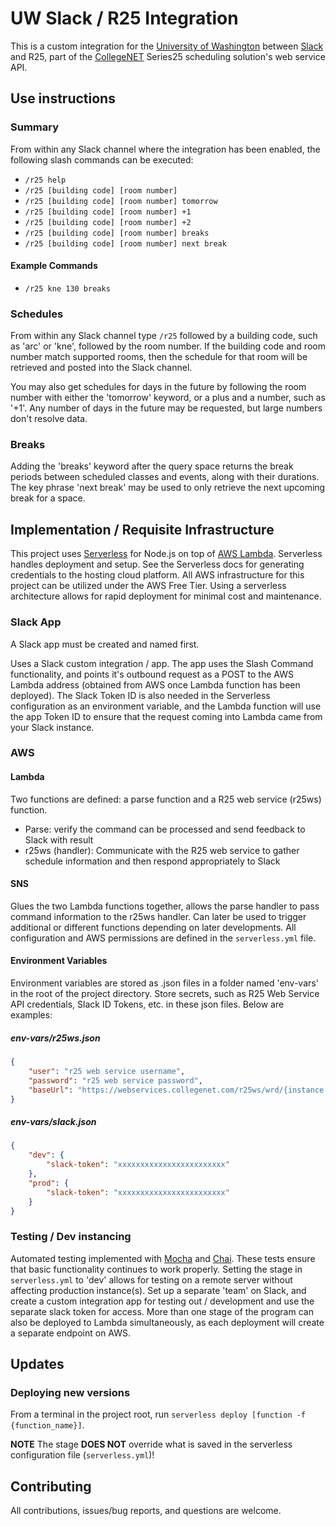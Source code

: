 # UW Slack / R25 Integration

This is a custom integration for the [University of Washington](https://www.washington.edu/) between [Slack](https://slack.com/) and R25, part of the [CollegeNET](https://corp.collegenet.com/products/scheduling/scheduling.html) Series25 scheduling solution's web service API.

## Use instructions

### Summary

From within any Slack channel where the integration has been enabled, the following slash commands can be executed:

- `/r25 help`
- `/r25 [building code] [room number]`
- `/r25 [building code] [room number] tomorrow`
- `/r25 [building code] [room number] +1`
- `/r25 [building code] [room number] +2`
- `/r25 [building code] [room number] breaks`
- `/r25 [building code] [room number] next break`

#### Example Commands

- `/r25 kne 130 breaks`

### Schedules

From within any Slack channel type `/r25` followed by a building code, such as 'arc' or 'kne', followed by the room number. If the building code and room number match supported rooms, then the schedule for that room will be retrieved and posted into the Slack channel.

You may also get schedules for days in the future by following the room number with either the 'tomorrow' keyword, or a plus and a number, such as '+1'. Any number of days in the future may be requested, but large numbers don't resolve data.

### Breaks

Adding the 'breaks' keyword after the query space returns the break periods between scheduled classes and events, along with their durations. The key phrase 'next break' may be used to only retrieve the next upcoming break for a space.

## Implementation / Requisite Infrastructure

This project uses [Serverless](https://serverless.com/) for Node.js on top of [AWS Lambda](https://aws.amazon.com/lambda/). Serverless handles deployment and setup. See the Serverless docs for generating credentials to the hosting cloud platform. All AWS infrastructure for this project can be utilized under the AWS Free Tier. Using a serverless architecture allows for rapid deployment for minimal cost and maintenance.

### Slack App

A Slack app must be created and named first.

Uses a Slack custom integration / app. The app uses the Slash Command functionality, and points it's outbound request as a POST to the AWS Lambda address (obtained from AWS once Lambda function has been deployed). The Slack Token ID is also needed in the Serverless configuration as an environment variable, and the Lambda function will use the app Token ID to ensure that the request coming into Lambda came from your Slack instance.

### AWS

#### Lambda

Two functions are defined: a parse function and a R25 web service (r25ws) function.

- Parse: verify the command can be processed and send feedback to Slack with result
- r25ws (handler): Communicate with the R25 web service to gather schedule information and then respond appropriately to Slack

#### SNS

Glues the two Lambda functions together, allows the parse handler to pass command information to the r25ws handler. Can later be used to trigger additional or different functions depending on later developments. All configuration and AWS permissions are defined in the `serverless.yml` file.

#### Environment Variables

Environment variables are stored as .json files in a folder named 'env-vars' in the root of the project directory. Store secrets, such as R25 Web Service API credentials, Slack ID Tokens, etc. in these json files. Below are examples:

##### env-vars/r25ws.json

```json
{
    "user": "r25 web service username",
    "password": "r25 web service password",
    "baseUrl": "https://webservices.collegenet.com/r25ws/wrd/{instance name}/run/"
}
```

##### env-vars/slack.json

```json
{
    "dev": {
        "slack-token": "xxxxxxxxxxxxxxxxxxxxxxxx"
    },
    "prod": {
        "slack-token": "xxxxxxxxxxxxxxxxxxxxxxxx"
    }
}
```

### Testing / Dev instancing

Automated testing implemented with [Mocha](https://mochajs.org/) and [Chai](http://www.chaijs.com/). These tests ensure that basic functionality continues to work properly. Setting the stage in `serverless.yml` to 'dev' allows for testing on a remote server without affecting production instance(s). Set up a separate 'team' on Slack, and create a custom integration app for testing out / development and use the separate slack token for access. More than one stage of the program can also be deployed to Lambda simultaneously, as each deployment will create a separate endpoint on AWS.

## Updates

### Deploying new versions

From a terminal in the project root, run `serverless deploy [function -f {function_name}]`.

**NOTE** The stage **DOES NOT** override what is saved in the serverless configuration file (`serverless.yml`)!

## Contributing

All contributions, issues/bug reports, and questions are welcome.